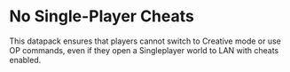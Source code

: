 # No Single-Player Cheats
This datapack ensures that players cannot switch to Creative mode or use OP commands, even if they open a Singleplayer world to LAN with cheats enabled.
